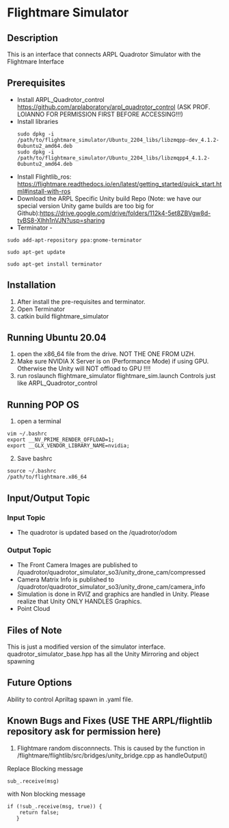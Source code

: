 # Flightmare Simulator
## Description
This is an interface that connects ARPL Quadrotor Simulator with the Flightmare Interface

## Prerequisites
* Install ARPL_Quadrotor_control https://github.com/arplaboratory/arpl_quadrotor_control (ASK PROF. LOIANNO FOR PERMISSION FIRST BEFORE ACCESSING!!!)
* Install libraries
  ```
  sudo dpkg -i /path/to/flightmare_simulator/Ubuntu_2204_libs/libzmqpp-dev_4.1.2-0ubuntu2_amd64.deb
  sudo dpkg -i /path/to/flightmare_simulator/Ubuntu_2204_libs/libzmqpp4_4.1.2-0ubuntu2_amd64.deb
  ```
* Install Flightlib_ros: https://flightmare.readthedocs.io/en/latest/getting_started/quick_start.html#install-with-ros
* Download the ARPL Specific Unity build Repo (Note: we have our special version Unity game builds are too big for Github):https://drive.google.com/drive/folders/112k4-5et8ZBVgw8d-tvBS8-Xlhh1nVJN?usp=sharing
* Terminator - 

```
sudo add-apt-repository ppa:gnome-terminator

sudo apt-get update

sudo apt-get install terminator
```

## Installation
1. After install the pre-requisites and terminator.
2. Open Terminator 
3. catkin build flightmare_simulator


## Running Ubuntu 20.04
1. open the x86_64 file from the drive. NOT THE ONE FROM UZH.
2. Make sure NVIDIA X Server is on (Performance Mode) if using GPU. Otherwise the Unity will NOT offload to GPU  !!!!
3. run  roslaunch flightmare_simulator flightmare_sim.launch 
Controls just like ARPL_Quadrotor_control

## Running POP OS
1. open a terminal 
```
vim ~/.bashrc
export __NV_PRIME_RENDER_OFFLOAD=1;
export __GLX_VENDOR_LIBRARY_NAME=nvidia;
```
2. Save bashrc
```
source ~/.bashrc
/path/to/flightmare.x86_64
```



## Input/Output Topic
### Input Topic
* The quadrotor is updated based on the /quadrotor/odom
### Output Topic
* The Front Camera Images are published to /quadrotor/quadrotor_simulator_so3/unity_drone_cam/compressed
* Camera Matrix Info is published to /quadrotor/quadrotor_simulator_so3/unity_drone_cam/camera_info 
* Simulation is done in RVIZ and graphics are handled in Unity. Please realize that Unity ONLY HANDLES Graphics. 
* Point Cloud

## Files of Note
This is just a modified version of the simulator interface. quadrotor_simulator_base.hpp has all the Unity Mirroring and object spawning

## Future Options
Ability to control Apriltag spawn in .yaml file. 

## Known Bugs and Fixes (USE THE ARPL/flightlib repository ask for permission here)
1. Flightmare random disconnnects. This is caused by the function in /flightmare/flightlib/src/bridges/unity_bridge.cpp as handleOutput()

Replace Blocking message
```
sub_.receive(msg)
```
with Non blocking message
``` 
if (!sub_.receive(msg, true)) {
  	return false;
   }
   ```
   
